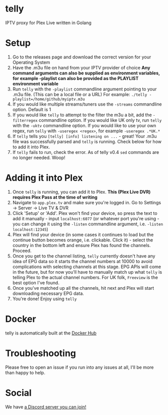 # telly

IPTV proxy for Plex Live written in Golang

# Setup

1) Go to the releases page and download the correct version for your Operating System
2) Have the .m3u file on hand from your IPTV provider of choice
**Any command arguments can also be supplied as environment variables, for example -playlist can also be provided as the PLAYLIST environment variable**
3) Run `telly` with the `-playlist` commandline argument pointing to your .m3u file. (This can be a local file or a URL) For example: `./telly -playlist=/home/github/myiptv.m3u`  
4) If you would like multiple streams/tuners use the `-streams` commandline option. Default is 1
5) If you would like `telly` to attempt to the filter the m3u a bit, add the `-filterregex` commandline option. If you would like UK only tv, run `telly` with the `-uktv` commandline option. If you would like to use your own regex, run `telly` with `-useregex <regex>`, for example `-useregex .*UK.*`
6) If `telly` tells you `[telly] [info] listening on ...` - great! Your .m3u file was successfully parsed and `telly` is running. Check below for how to add it into Plex.
7) If `telly` fails to run, check the error. As of telly v0.4 `sed` commands are no longer needed. Woop!

# Adding it into Plex

1) Once `telly` is running, you can add it to Plex. **This (Plex Live DVR) requires Plex Pass at the time of writing**
2) Navigate to `app.plex.tv` and make sure you're logged in. Go to Settings -> Server -> Live TV & DVR
3) Click 'Setup' or 'Add'. Plex won't find your device, so press the text to add it manually - input `localhost:6077` (or whatever port you're using - you can change it using the `-listen` commandline argument, i.e. `-listen localhost:12345`)
4) Plex will find your device (in some cases it continues to load but the continue button becomes orange, i.e. clickable. Click it) - select the country in the bottom left and ensure Plex has found the channels. Proceed.
5) Once you get to the channel listing, `telly` currently doesn't have any idea of EPG data so it starts the channel numbers at 10000 to avoid complications with selecting channels at this stage. EPG APIs will come in the future, but for now you'll have to manually match up what `telly` is telling Plex to the actual channel numbers. For UK folk, `Freeview` is the best option I've found.
6) Once you've matched up all the channels, hit next and Plex will start downloading necessary EPG data.
7) You're done! Enjoy using `telly`

# Docker

telly is automatically built at the [Docker Hub](https://hub.docker.com/r/tombowditch/telly/)

# Troubleshooting

Please free to open an issue if you run into any issues at all, I'll be more than happy to help.

# Social

We have [a Discord server you can join!](https://discord.gg/bnNC8qX)
